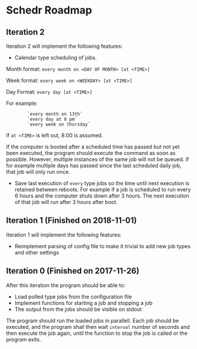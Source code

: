 # Schedr Roadmap

## Iteration 2
Iteration 2 will implement the following features:

- Calendar type scheduling of jobs.

Month format: `every month on <DAY OF MONTH> [at <TIME>]`

Week format: `every week on <WEEKDAY> [at <TIME>]`

Day Format: `every day [at <TIME>]`

For example:

```
        `every month on 13th`
        `every day at 8 pm`
        `every week on thursday`
```

If `at <TIME>` is left out, 8:00 is assumed.

If the computer is booted after a scheduled time has passed but not yet been executed, the program should execute the command as soon as possible. However, multiple instances of the same job will not be queued. If for example multiple days has passed since the last scheduled daily job, that job will only run once.

- Save last execution of `every` type jobs so the time until next execution is retained between reboots. For example if a job is scheduled to run every 6 hours and the computer shuts down after 3 hours. The next execution of that job will run after 3 hours after boot.

## Iteration 1 (Finished on 2018-11-01)
Iteration 1 will implement the following features:

- Reimplement parsing of config file to make it trivial to add new job types and other settings

## Iteration 0 (Finished on 2017-11-26)
After this iteration the program should be able to:

- Load polled type jobs from the configuration file
- Implement functions for starting a job and stopping a job 
- The output from the jobs should be visible on stdout

The program should run the loaded jobs in parallell. Each job should be executed, and the program shall then wait `interval` number of seconds and then execute the job again, until the function to stop the job is called or the program exits. 
